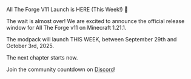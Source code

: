 All The Forge V11 Launch is HERE (This Week!) 🚀

The wait is almost over! We are excited to announce the official release window for All The Forge v11 on Minecraft 1.21.1.

The modpack will launch THIS WEEK, between September 29th and October 3rd, 2025.

The next chapter starts now. 

Join the community countdown on [Discord](https://discord.ampznetwork.com)!
